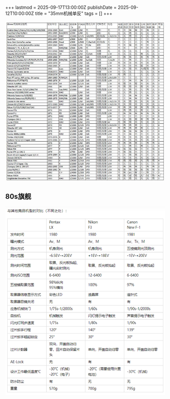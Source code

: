 +++
lastmod = 2025-09-17T13:00:00Z
publishDate = 2025-09-12T10:00:00Z
title = "35mm机械单反"
tags = []
+++

![alt text](images/20240410153808.png)

## 80s旗舰

![alt text](images/20240519171431.png)